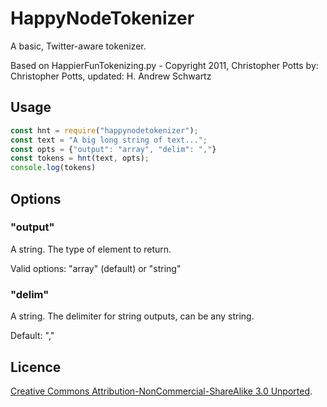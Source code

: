 # HappyNodeTokenizer

A basic, Twitter-aware tokenizer.

Based on HappierFunTokenizing.py - Copyright 2011, Christopher Potts
by: Christopher Potts, updated: H. Andrew Schwartz

## Usage
```javascript
const hnt = require("happynodetokenizer");
const text = "A big long string of text...";
const opts = {"output": "array", "delim": ","}
const tokens = hnt(text, opts);
console.log(tokens)
```

## Options
### "output"
A string. The type of element to return.

Valid options: "array" (default) or "string"

### "delim"
A string. The delimiter for string outputs, can be any string.

Default: ","

## Licence
[Creative Commons Attribution-NonCommercial-ShareAlike 3.0 Unported](http://creativecommons.org/licenses/by-nc-sa/3.0/).